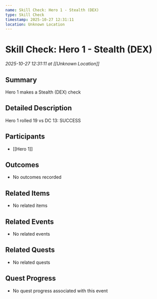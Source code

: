 ```yaml
---
name: Skill Check: Hero 1 - Stealth (DEX)
type: Skill Check
timestamp: 2025-10-27 12:31:11
location: Unknown Location
---
```


# Skill Check: Hero 1 - Stealth (DEX)

*2025-10-27 12:31:11 at [[Unknown Location]]*

## Summary
Hero 1 makes a Stealth (DEX) check

## Detailed Description
Hero 1 rolled 19 vs DC 13: SUCCESS

## Participants
- [[Hero 1]]

## Outcomes
- No outcomes recorded

## Related Items
- No related items

## Related Events
- No related events

## Related Quests
- No related quests

## Quest Progress
- No quest progress associated with this event
